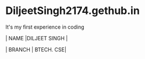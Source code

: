 # DiljeetSingh2174.gethub.in
It's my first experience in coding

| NAME |DILJEET SINGH |

| BRANCH | BTECH. CSE|
